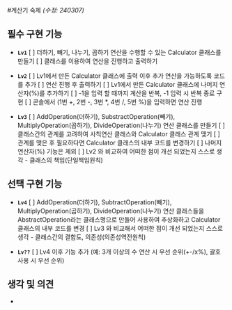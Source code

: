 #계산기 숙제 *(수정: 240307)*


## 필수 구현 기능


- **`Lv1`**
  [ ] 더하기, 빼기, 나누기, 곱하기 연산을 수행할 수 있는 Calculator 클래스를 만들기
  [ ] 클래스를 이용하여 연산을 진행하고 출력하기


- **`Lv2`**
  [ ] Lv1에서 만든 Calculator 클래스에 출력 이후 추가 연산을 가능하도록 코드를 추가
  [ ] 연산 진행 후 출력하기
  [ ] Lv1에서 만든 Calculator 클래스에 나머지 연산자(%)를 추가하기
  [ ] -1을 입력 할 때까지 계산을 반복, -1 입력 시 반복 종료 구현
  [ ] 콘솔에서 (1번 +, 2번 -, 3번 *, 4번 /, 5번 %)을 입력하면 연산 진행


- **`Lv3`**
  [ ] AddOperation(더하기), SubstractOperation(빼기), MultiplyOperation(곱하기), DivideOperation(나누기) 연산 클래스를 만들기
  [ ] 클래스간의 관계를 고려하여 사칙연산 클래스와 Calculator 클래스 관계 맺기
  [ ] 관계를 맺은 후 필요하다면 Calculator 클래스의 내부 코드를 변경하기
  [ ] 나머지 연산자(%) 기능은 제외
  [ ] Lv2 와 비교하여 어떠한 점이 개선 되었는지 스스로 생각 - 클래스의 책임(단일책임원칙)



## 선택 구현 기능


- **`Lv4`**
  [ ] AddOperation(더하기), SubtractOperation(빼기), MultiplyOperation(곱하기), DivideOperation(나누기)
      연산 클래스들을 AbstractOperation라는 클래스명으로 만들어 사용하여 추상화하고 Calculator 클래스의 내부 코드를 변경
  [ ] Lv3 와 비교해서 어떠한 점이 개선 되었는지 스스로 생각 - 클래스간의 결합도, 의존성(의존성역전원칙)


- **`Lv??`**
  [ ] Lv4 이후 기능 추가 (예: 3개 이상의 수 연산 시 우선 순위(+-/x%), 괄호 사용 시 우선 순위)



## 생각 및 의견
- 